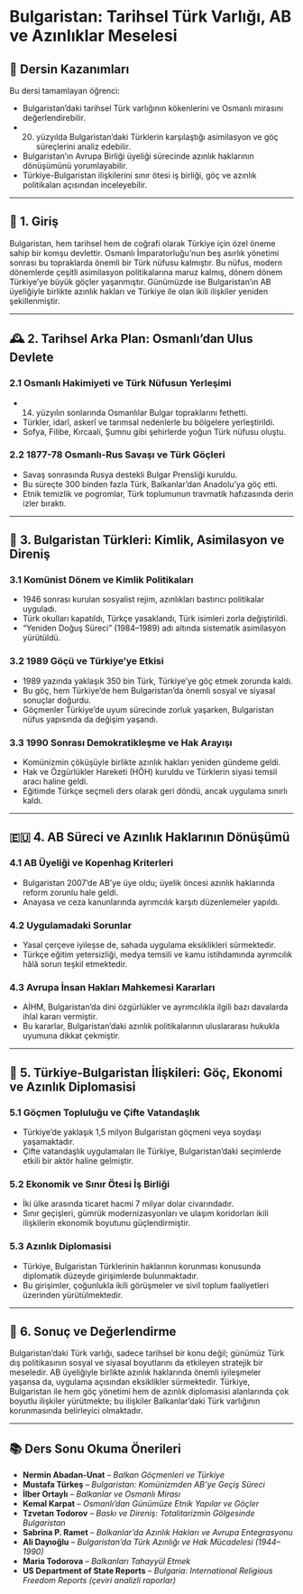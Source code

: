 # Bulgaristan: Tarihsel Türk Varlığı, AB ve Azınlıklar Meselesi

## 🎯 Dersin Kazanımları

Bu dersi tamamlayan öğrenci:

- Bulgaristan’daki tarihsel Türk varlığının kökenlerini ve Osmanlı mirasını değerlendirebilir.
- 20. yüzyılda Bulgaristan’daki Türklerin karşılaştığı asimilasyon ve göç süreçlerini analiz edebilir.
- Bulgaristan’ın Avrupa Birliği üyeliği sürecinde azınlık haklarının dönüşümünü yorumlayabilir.
- Türkiye-Bulgaristan ilişkilerini sınır ötesi iş birliği, göç ve azınlık politikaları açısından inceleyebilir.

---

## 🧭 1. Giriş

Bulgaristan, hem tarihsel hem de coğrafi olarak Türkiye için özel öneme sahip bir komşu devlettir. Osmanlı İmparatorluğu’nun beş asırlık yönetimi sonrası bu topraklarda önemli bir Türk nüfusu kalmıştır. Bu nüfus, modern dönemlerde çeşitli asimilasyon politikalarına maruz kalmış, dönem dönem Türkiye’ye büyük göçler yaşanmıştır. Günümüzde ise Bulgaristan’ın AB üyeliğiyle birlikte azınlık hakları ve Türkiye ile olan ikili ilişkiler yeniden şekillenmiştir.

---

## 🕰️ 2. Tarihsel Arka Plan: Osmanlı’dan Ulus Devlete

### 2.1 Osmanlı Hakimiyeti ve Türk Nüfusun Yerleşimi

- 14. yüzyılın sonlarında Osmanlılar Bulgar topraklarını fethetti.
- Türkler, idarî, askerî ve tarımsal nedenlerle bu bölgelere yerleştirildi.
- Sofya, Filibe, Kırcaali, Şumnu gibi şehirlerde yoğun Türk nüfusu oluştu.

### 2.2 1877-78 Osmanlı-Rus Savaşı ve Türk Göçleri

- Savaş sonrasında Rusya destekli Bulgar Prensliği kuruldu.
- Bu süreçte 300 binden fazla Türk, Balkanlar’dan Anadolu’ya göç etti.
- Etnik temizlik ve pogromlar, Türk toplumunun travmatik hafızasında derin izler bıraktı.

---

## 👥 3. Bulgaristan Türkleri: Kimlik, Asimilasyon ve Direniş

### 3.1 Komünist Dönem ve Kimlik Politikaları

- 1946 sonrası kurulan sosyalist rejim, azınlıkları bastırıcı politikalar uyguladı.
- Türk okulları kapatıldı, Türkçe yasaklandı, Türk isimleri zorla değiştirildi.
- “Yeniden Doğuş Süreci” (1984–1989) adı altında sistematik asimilasyon yürütüldü.

### 3.2 1989 Göçü ve Türkiye’ye Etkisi

- 1989 yazında yaklaşık 350 bin Türk, Türkiye’ye göç etmek zorunda kaldı.
- Bu göç, hem Türkiye’de hem Bulgaristan’da önemli sosyal ve siyasal sonuçlar doğurdu.
- Göçmenler Türkiye’de uyum sürecinde zorluk yaşarken, Bulgaristan nüfus yapısında da değişim yaşandı.

### 3.3 1990 Sonrası Demokratikleşme ve Hak Arayışı

- Komünizmin çöküşüyle birlikte azınlık hakları yeniden gündeme geldi.
- Hak ve Özgürlükler Hareketi (HÖH) kuruldu ve Türklerin siyasi temsil aracı haline geldi.
- Eğitimde Türkçe seçmeli ders olarak geri döndü, ancak uygulama sınırlı kaldı.

---

## 🇪🇺 4. AB Süreci ve Azınlık Haklarının Dönüşümü

### 4.1 AB Üyeliği ve Kopenhag Kriterleri

- Bulgaristan 2007’de AB’ye üye oldu; üyelik öncesi azınlık haklarında reform zorunlu hale geldi.
- Anayasa ve ceza kanunlarında ayrımcılık karşıtı düzenlemeler yapıldı.

### 4.2 Uygulamadaki Sorunlar

- Yasal çerçeve iyileşse de, sahada uygulama eksiklikleri sürmektedir.
- Türkçe eğitim yetersizliği, medya temsili ve kamu istihdamında ayrımcılık hâlâ sorun teşkil etmektedir.

### 4.3 Avrupa İnsan Hakları Mahkemesi Kararları

- AİHM, Bulgaristan’da dini özgürlükler ve ayrımcılıkla ilgili bazı davalarda ihlal kararı vermiştir.
- Bu kararlar, Bulgaristan’daki azınlık politikalarının uluslararası hukukla uyumuna dikkat çekmiştir.

---

## 🤝 5. Türkiye-Bulgaristan İlişkileri: Göç, Ekonomi ve Azınlık Diplomasisi

### 5.1 Göçmen Topluluğu ve Çifte Vatandaşlık

- Türkiye’de yaklaşık 1,5 milyon Bulgaristan göçmeni veya soydaşı yaşamaktadır.
- Çifte vatandaşlık uygulamaları ile Türkiye, Bulgaristan’daki seçimlerde etkili bir aktör haline gelmiştir.

### 5.2 Ekonomik ve Sınır Ötesi İş Birliği

- İki ülke arasında ticaret hacmi 7 milyar dolar civarındadır.
- Sınır geçişleri, gümrük modernizasyonları ve ulaşım koridorları ikili ilişkilerin ekonomik boyutunu güçlendirmiştir.

### 5.3 Azınlık Diplomasisi

- Türkiye, Bulgaristan Türklerinin haklarının korunması konusunda diplomatik düzeyde girişimlerde bulunmaktadır.
- Bu girişimler, çoğunlukla ikili görüşmeler ve sivil toplum faaliyetleri üzerinden yürütülmektedir.

---

## 📌 6. Sonuç ve Değerlendirme

Bulgaristan’daki Türk varlığı, sadece tarihsel bir konu değil; günümüz Türk dış politikasının sosyal ve siyasal boyutlarını da etkileyen stratejik bir meseledir. AB üyeliğiyle birlikte azınlık haklarında önemli iyileşmeler yaşansa da, uygulama açısından eksiklikler sürmektedir. Türkiye, Bulgaristan ile hem göç yönetimi hem de azınlık diplomasisi alanlarında çok boyutlu ilişkiler yürütmekte; bu ilişkiler Balkanlar’daki Türk varlığının korunmasında belirleyici olmaktadır.

---

## 📚 Ders Sonu Okuma Önerileri

- **Nermin Abadan-Unat** – _Balkan Göçmenleri ve Türkiye_
- **Mustafa Türkeş** – _Bulgaristan: Komünizmden AB’ye Geçiş Süreci_
- **İlber Ortaylı** – _Balkanlar ve Osmanlı Mirası_
- **Kemal Karpat** – _Osmanlı’dan Günümüze Etnik Yapılar ve Göçler_
- **Tzvetan Todorov** – _Baskı ve Direniş: Totalitarizmin Gölgesinde Bulgaristan_
- **Sabrina P. Ramet** – _Balkanlar’da Azınlık Hakları ve Avrupa Entegrasyonu_
- **Ali Dayıoğlu** – _Bulgaristan’da Türk Azınlığı ve Hak Mücadelesi (1944–1990)_
- **Maria Todorova** – _Balkanları Tahayyül Etmek_
- **US Department of State Reports** – _Bulgaria: International Religious Freedom Reports (çeviri analizli raporlar)_
